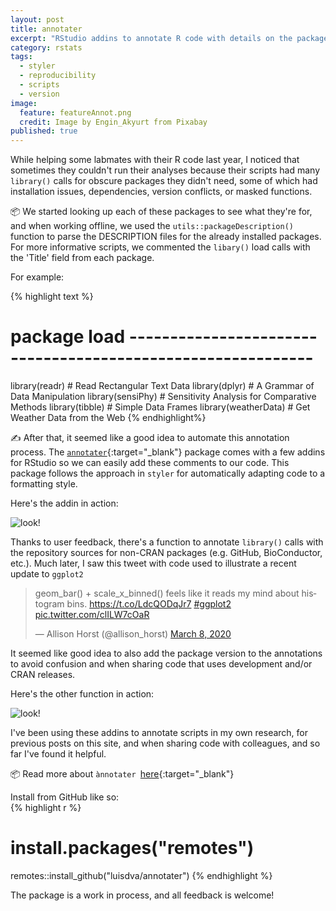 ```yaml
---
layout: post
title: annotater
excerpt: "RStudio addins to annotate R code with details on the packages being loaded"
category: rstats
tags: 
  - styler
  - reproducibility
  - scripts
  - version
image: 
  feature: featureAnnot.png
  credit: Image by Engin_Akyurt from Pixabay
published: true
---
```


While helping some labmates with their R code last year, I noticed that sometimes they couldn't run their analyses because their scripts had many `library()` calls for obscure packages they didn't need, some of which had installation issues, dependencies, version conflicts, or masked functions. 

📦 We started looking up each of these packages to see what they're for, and when working offline, we used the `utils::packageDescription()` function to parse the DESCRIPTION files for the already installed packages. For more informative scripts, we commented the `libary()` load calls with the 'Title' field from each package.

For example:

{% highlight text %}
# package load ------------------------------------------------------------
library(readr) # Read Rectangular Text Data
library(dplyr) # A Grammar of Data Manipulation
library(sensiPhy) # Sensitivity Analysis for Comparative Methods
library(tibble) # Simple Data Frames
library(weatherData) # Get Weather Data from the Web
{% endhighlight%}

✍️ After that, it seemed like a good idea to automate this annotation process. The [`annotater`](https://github.com/luisDVA/annotater){:target="_blank"} package comes with a few addins for RStudio so we can easily add these comments to our code. This package follows the approach in `styler` for automatically adapting code to a formatting style.  

Here's the addin in action:  

![look\!](https://raw.githubusercontent.com/luisdva/annotater/master/inst/media/annotcalls.gif)

Thanks to user feedback, there's a function to annotate `library()` calls with the repository sources for non-CRAN packages (e.g. GitHub, BioConductor, etc.). Much later, I saw this tweet with code used to illustrate a recent update to `ggplot2`

<blockquote class="twitter-tweet" data-dnt="true"><p lang="en" dir="ltr">geom_bar() + scale_x_binned() feels like it reads my mind about histogram bins. <a href="https://t.co/LdcQODqJr7">https://t.co/LdcQODqJr7</a> <a href="https://twitter.com/hashtag/ggplot2?src=hash&amp;ref_src=twsrc%5Etfw">#ggplot2</a> <a href="https://t.co/clILW7cOaR">pic.twitter.com/clILW7cOaR</a></p>&mdash; Allison Horst (@allison_horst) <a href="https://twitter.com/allison_horst/status/1236777911304114182?ref_src=twsrc%5Etfw">March 8, 2020</a></blockquote> <script async src="https://platform.twitter.com/widgets.js" charset="utf-8"></script> 

It seemed like good idea to also add the package version to the annotations to avoid confusion and when sharing code that uses development and/or CRAN releases.

Here's the other function in action:  

![look\!](https://raw.githubusercontent.com/luisdva/annotater/master/inst/media/repos2.gif)

I've been using these addins to annotate scripts in my own research, for previous posts on this site, and when sharing code with colleagues, and so far I've found it helpful. 

📦 Read more about `ànnotater `[here](https://github.com/luisDVA/annotater){:target="_blank"}   

Install from GitHub like so:  
{% highlight r %}
# install.packages("remotes")
remotes::install_github("luisdva/annotater")
{% endhighlight %}

The package is a work in process, and all feedback is welcome!
